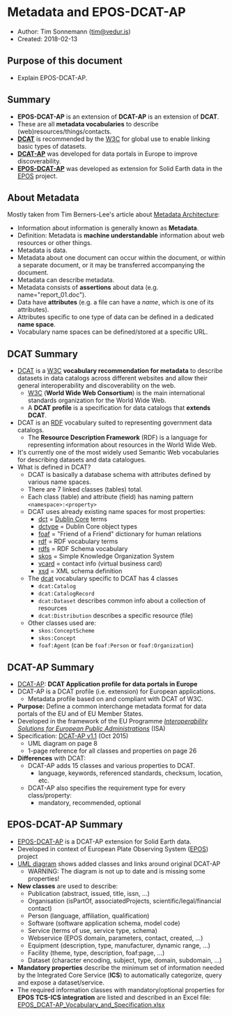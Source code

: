 # Metadata and EPOS-DCAT-AP

* Author: Tim Sonnemann (tim@vedur.is)
* Created: 2018-02-13

## Purpose of this document

* Explain EPOS-DCAT-AP.

## Summary

* __EPOS-DCAT-AP__ is an extension of __DCAT-AP__ is an extension of __DCAT__.
* These are all __metadata vocabularies__ to describe (web)resources/things/contacts.
* __[DCAT](https://www.w3.org/TR/vocab-dcat/)__ is recommended by the [W3C](http://www.w3.org/) for global use to enable linking basic types of datasets.
* __[DCAT-AP](https://joinup.ec.europa.eu/solution/dcat-application-profile-data-portals-europe/about)__ was developed for data portals in Europe to improve discoverability.
* __[EPOS-DCAT-AP](https://github.com/epos-eu/EPOS-DCAT-AP)__ was developed as extension for Solid Earth data in the [EPOS](http://www.epos-ip.org/) project.

## About Metadata

Mostly taken from Tim Berners-Lee's article about [Metadata Architecture](https://www.w3.org/DesignIssues/Metadata):

* Information about information is generally known as __Metadata__.
* Definition: Metadata is __machine understandable__ information about web resources or other things.
* Metadata is data.
* Metadata about one document can occur within the document, or within a separate document, or it may be transferred accompanying the document.
* Metadata can describe metadata.
* Metadata consists of __assertions__ about data (e.g. name="report_01.doc").
* Data have __attributes__ (e.g. a file can have a *name*, which is one of its attributes).
* Attributes specific to one type of data can be defined in a dedicated __name space__.
* Vocabulary name spaces can be defined/stored at a specific URL.

## DCAT Summary

* [DCAT](https://www.w3.org/TR/vocab-dcat/) is a [W3C](http://www.w3.org/) __vocabulary recommendation for metadata__ to describe datasets in data catalogs across different websites and allow their general interoperability and discoverability on the web.
    - [W3C](http://www.w3.org/) (__World Wide Web Consortium__) is the main international standards organization for the World Wide Web.
    - A __DCAT profile__ is a specification for data catalogs that __extends DCAT__.
* DCAT is an [RDF](https://www.w3.org/2001/sw/wiki/RDF) vocabulary suited to representing government data catalogs.
    - The __Resource Description Framework__ (RDF) is a language for representing information about resources in the World Wide Web.
* It's currently one of the most widely used Semantic Web vocabularies for describing datasets and data catalogues.
* What is defined in DCAT?
    - DCAT is basically a database schema with attributes defined by various name spaces.
    - There are 7 linked classes (tables) total.
    - Each class (table) and attribute (field) has naming pattern `<namespace>:<property>`
    - DCAT uses already existing name spaces for most properties:
        - [dct](http://purl.org/dc/terms/) = [Dublin Core](http://dublincore.org/) terms
        - [dctype](http://purl.org/dc/dcmitype/) = Dublin Core object types
        - [foaf](http://xmlns.com/foaf/spec/) = "Friend of a Friend" dictionary for human relations
        - [rdf](http://www.w3.org/1999/02/22-rdf-syntax-ns#) = RDF vocabulary terms
        - [rdfs](http://www.w3.org/2000/01/rdf-schema#) = RDF Schema vocabulary
        - [skos](http://www.w3.org/2004/02/skos/core#) = Simple Knowledge Organization System
        - [vcard](http://www.w3.org/2006/vcard/ns#) = contact info (virtual business card)
        - [xsd](http://www.w3.org/2001/XMLSchema#) = XML schema definition
    - The [dcat](http://www.w3.org/ns/dcat#) vocabulary specific to DCAT has 4 classes
        - `dcat:Catalog`
        - `dcat:CatalogRecord`
        - `dcat:Dataset` describes common info about a collection of resources
        - `dcat:Distribution` describes a specific resource (file)
    - Other classes used are:
        - `skos:ConceptScheme`
        - `skos:Concept`
        - `foaf:Agent` (can be `foaf:Person` or `foaf:Organization`)

## DCAT-AP Summary

* [DCAT-AP](https://joinup.ec.europa.eu/solution/dcat-application-profile-data-portals-europe/about): __DCAT Application profile for data portals in Europe__
* DCAT-AP is a DCAT profile (i.e. extension) for European applications.
    - Metadata profile based on and compliant with DCAT of W3C.
* __Purpose:__ Define a common interchange metadata format for data portals of the EU and of EU Member States.
* Developed in the framework of the EU Programme *[Interoperability Solutions for European Public Administrations](http://ec.europa.eu/isa/)* (ISA)
* Specification: [DCAT-AP v1.1](https://joinup.ec.europa.eu/system/files/project/dcat-ap_version_1.1.pdf) (Oct 2015)
    - UML diagram on page 8
    - 1-page reference for all classes and properties on page 26
* __Differences__ with DCAT:
    - DCAT-AP adds 15 classes and various properties to DCAT.
        - language, keywords, referenced standards, checksum, location, etc.
    - DCAT-AP also specifies the requirement type for every class/property:
        - mandatory, recommended, optional

## EPOS-DCAT-AP Summary

* [EPOS-DCAT-AP](https://github.com/epos-eu/EPOS-DCAT-AP) is a DCAT-AP extension for Solid Earth data.
* Developed in context of European Plate Observing System ([EPOS](http://www.epos-ip.org/)) project
* [UML diagram](https://github.com/epos-eu/EPOS-DCAT-AP/blob/master/docs/EPOS-DCAT-AP_UML_schema.jpg) shows added classes and links around original DCAT-AP
    - WARNING: The diagram is not up to date and is missing some properties!
* __New classes__ are used to describe:
    - Publication (abstract, issued, title, issn, ...)
    - Organisation (isPartOf, associatedProjects, scientific/legal/financial contact)
    - Person (language, affiliation, qualification)
    - Software (software application schema, model code)
    - Service (terms of use, service type, schema)
    - Webservice (EPOS domain, parameters, contact, created, ...)
    - Equipment (description, type, manufacturer, dynamic range, ...)
    - Facility (theme, type, description, foaf:page, ...)
    - Dataset (character encoding, subject, type, domain, subdomain, ...)
* __Mandatory properties__ describe the minimum set of information needed by the Integrated Core Service (__ICS__) to automatically categorize, query and expose a dataset/service.
* The required information classes with mandatory/optional properties for __EPOS TCS-ICS integration__ are listed and described in an Excel file: [EPOS_DCAT-AP_Vocabulary_and_Specification.xlsx](https://github.com/epos-eu/EPOS-DCAT-AP/blob/master/docs/EPOS_DCAT-AP_Vocabulary_and_Specification.xlsx)
